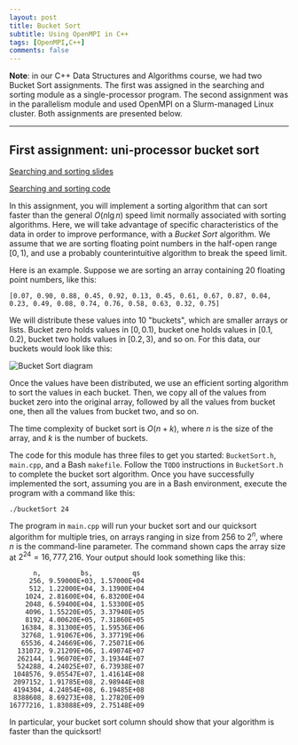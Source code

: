 ```yaml
---
layout: post
title: Bucket Sort
subtitle: Using OpenMPI in C++
tags: [OpenMPI,C++]
comments: false
---
```


**Note**: in our C++ Data Structures and Algorithms course, we had two Bucket Sort assignments. The first was assigned in the searching and sorting module as a single-processor program. The second assignment was in the parallelism module and used OpenMPI on a Slurm-managed Linux cluster. Both assignments are presented below.

---

## First assignment: uni-processor bucket sort

[Searching and sorting slides](../assets/slides/searching-and-sorting.pptx)

[Searching and sorting code](../assets/code/bucket-sort-single/search-n-sort.zip)

In this assignment, you will implement a sorting algorithm that can sort faster than the general $O\left(n \lg n\right)$ speed limit normally associated with sorting algorithms. Here, we will take advantage of specific characteristics of the data in order to improve performance, with a *Bucket Sort* algorithm. We assume that we are sorting floating point numbers in the half-open range $\left[0, 1\right)$, and use a probably counterintuitive algorithm to break the speed limit.

Here is an example. Suppose we are sorting an array containing 20 floating point numbers, like this:

```
[0.07, 0.90, 0.88, 0.45, 0.92, 0.13, 0.45, 0.61, 0.67, 0.87, 0.04, 0.23, 0.49, 0.08, 0.74, 0.76, 0.58, 0.63, 0.32, 0.75]
```

We will distribute these values into 10 "buckets", which are smaller arrays or lists. Bucket zero holds values in $\left[0, 0.1\right)$, bucket one holds values in $\left[0.1, 0.2\right)$, bucket two holds values in $\left[0.2, 3\right)$, and so on. For this data, our buckets would look like this:

![Bucket Sort diagram](https://i.imgur.com/7kLfq3T.png)

Once the values have been distributed, we use an efficient sorting algorithm to sort the values in each bucket. Then, we copy all of the values from bucket zero into the original array, followed by all the values from bucket one, then all the values from bucket two, and so on.

The time complexity of bucket sort is $O\left(n + k\right)$, where $n$ is the size of the array, and $k$ is the number of buckets.

The code for this module has three files to get you started: `BucketSort.h`, `main.cpp`, and a Bash `makefile`. Follow the `TODO` instructions in `BucketSort.h` to complete the bucket sort algorithm. Once you have successfully implemented the sort, assuming you are in a Bash environment, execute the program with a command like this:

```
./bucketSort 24
```

The program in `main.cpp` will run your bucket sort and our quicksort algorithm for multiple tries, on arrays ranging in size from 256 to $2^n$, where $n$ is the command-line parameter. The command shown caps the array size at $2^{24} = 16,777,216$. Your output should look something like this:

```
      n,          bs,          qs
     256, 9.59000E+03, 1.57000E+04
     512, 1.22000E+04, 3.13900E+04
    1024, 2.81600E+04, 6.83200E+04
    2048, 6.59400E+04, 1.53300E+05
    4096, 1.55220E+05, 3.37940E+05
    8192, 4.00620E+05, 7.31860E+05
   16384, 8.31300E+05, 1.59536E+06
   32768, 1.91067E+06, 3.37719E+06
   65536, 4.24669E+06, 7.25071E+06
  131072, 9.21209E+06, 1.49074E+07
  262144, 1.96070E+07, 3.19344E+07
  524288, 4.24025E+07, 6.73938E+07
 1048576, 9.05547E+07, 1.41614E+08
 2097152, 1.91785E+08, 2.98944E+08
 4194304, 4.24054E+08, 6.19485E+08
 8388608, 8.69273E+08, 1.27820E+09
16777216, 1.83088E+09, 2.75148E+09
```

In particular, your bucket sort column should show that your algorithm is faster than the quicksort!
